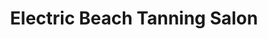 ---
title: "Electric Beach Tanning Salon"
url: /denison/electric-beach-tanning-salon/
shop: Kosmetik
---